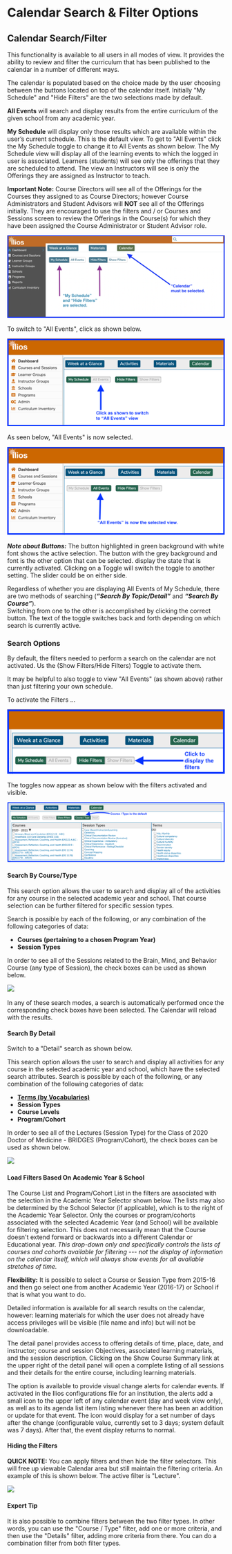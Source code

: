 # Calendar Search & Filter Options

## Calendar Search/Filter

This functionality is available to all users in all modes of view. It provides the ability to review and filter the curriculum that has been published to the calendar in a number of different ways.

The calendar is populated based on the choice made by the user choosing between the buttons located on top of the calendar itself. Initially "My Schedule" and "Hide Filters" are the two selections made by default.

**All Events** will search and display results from the entire curriculum of the given school from any academic year.

**My Schedule** will display only those results which are available within the user’s current schedule. This is the default view. To get to "All Events" click the My Schedule toggle to change it to All Events as shown below. The My Schedule view will display all of the learning events to which the logged in user is associated. Learners (students) will see only the offerings that they are scheduled to attend. The view an Instructors will see is only the Offerings they are assigned as Instructor to teach.

**Important Note:** Course Directors will see all of the Offerings for the Courses they assigned to as Course Directors; however Course Administrators and Student Advisors will **NOT** see all of the Offerings initially. They are encouraged to use the filters and / or Courses and Sessions screen to review the Offerings in the Course(s) for which they have been assigned the Course Administrator or Student Advisor role.

![](../images/calendar_srch_images/dashboard_1.png)

To switch to "All Events", click as shown below.

![](../.gitbook/assets/dashbd2.png)

As seen below, "All Events" is now selected.

![](../.gitbook/assets/dashbd3.png)

_**Note about Buttons:**_ The button highlighted in green background with white font shows the active selection. The button with the grey background and font is the other option that can be selected. display the state that is currently activated. Clicking on a Toggle will switch the toggle to another setting. The slider could be on either side.

Regardless of whether you are displaying All Events of My Schedule, there are two methods of searching (_**“Search By Topic/Detail”**_ and _**“Search By Course”**_).\
Switching from one to the other is accomplished by clicking the correct button. The text of the toggle switches back and forth depending on which search is currently active.

### Search Options

By default, the filters needed to perform a search on the calendar are not activated. Us the (Show Filters/Hide Filters) Toggle to activate them.

It may be helpful to also toggle to view "All Events" (as shown above) rather than just filtering your own schedule.

To activate the Filters ...

![](../.gitbook/assets/filters1.png)

The toggles now appear as shown below with the filters activated and visible.

![](../.gitbook/assets/filters2.png)

#### Search By Course/Type

This search option allows the user to search and display all of the activities for any course in the selected academic year and school. That course selection can be further filtered for specific session types.

Search is possible by each of the following, or any combination of the following categories of data:

* **Courses (pertaining to a chosen Program Year)**&#x20;
* **Session Types**

In order to see all of the Sessions related to the Brain, Mind, and Behavior Course (any type of Session), the check boxes can be used as shown below.

![](../.gitbook/assets/filters\_course.jpg)

In any of these search modes, a search is automatically performed once the corresponding check boxes have been selected. The Calendar will reload with the results.

#### Search By Detail

Switch to a "Detail" search as shown below.

This search option allows the user to search and display all activities for any course in the selected academic year and school, which have the selected search attributes. Search is possible by each of the following, or any combination of the following categories of data:

* ****[**Terms (by Vocabularies)**](https://iliosproject.gitbook.io/ilios-user-guide/schools/vocabularies)****
* **Session Types**
* **Course Levels**
* **Program/Cohort**

In order to see all of the Lectures (Session Type) for the Class of 2020 Doctor of Medicine - BRIDGES (Program/Cohort), the check boxes can be used as shown below.

![](../.gitbook/assets/show\_filters\_3.jpg)

#### Load Filters Based On Academic Year & School

The Course List and Program/Cohort List in the filters are associated with the selection in the Academic Year Selector shown below. The lists may also be determined by the School Selector (if applicable), which is to the right of the Academic Year Selector. Only the courses or program/cohorts associated with the selected Academic Year (and School) will be available for filtering selection. This does not necessarily mean that the Course doesn't extend forward or backwards into a different Calendar or Educational year. _This drop-down only and specifically controls the lists of courses and cohorts available for filtering --- not the display of information on the calendar itself, which will always show events for all available stretches of time._

**Flexibility:** It is possible to select a Course or Session Type from 2015-16 and then go select one from another Academic Year (2016-17) or School if that is what you want to do.

Detailed information is available for all search results on the calendar, however: learning materials for which the user does not already have access privileges will be visible (file name and info) but will not be downloadable.

The detail panel provides access to offering details of time, place, date, and instructor; course and session Objectives, associated learning materials, and the session description. Clicking on the Show Course Summary link at the upper right of the detail panel will open a complete listing of all sessions and their details for the entire course, including learning materials.

The option is available to provide visual change alerts for calendar events. If activated in the Ilios configurations file for an institution, the alerts add a small icon to the upper left of any calendar event (day and week view only), as well as to its agenda list item listing whenever there has been an addition or update for that event. The icon would display for a set number of days after the change (configurable value, currently set to 3 days; system default was 7 days). After that, the event display returns to normal.

#### Hiding the Filters

**QUICK NOTE:** You can apply filters and then hide the filter selectors. This will free up viewable Calendar area but still maintain the filtering criteria. An example of this is shown below. The active filter is "Lecture".

![](../.gitbook/assets/day\_view\_multi.jpg)

#### Expert Tip

It is also possible to combine filters between the two filter types. In other words, you can use the "Course / Type" filter, add one or more criteria, and then use the "Details" filter, adding more criteria from there. You can do a combination filter from both filter types.
